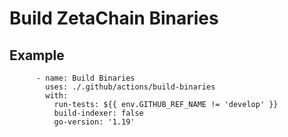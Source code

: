 # Build ZetaChain Binaries 

## Example 
```
      - name: Build Binaries
        uses: ./.github/actions/build-binaries
        with:
          run-tests: ${{ env.GITHUB_REF_NAME != 'develop' }}
          build-indexer: false
          go-version: '1.19'
```